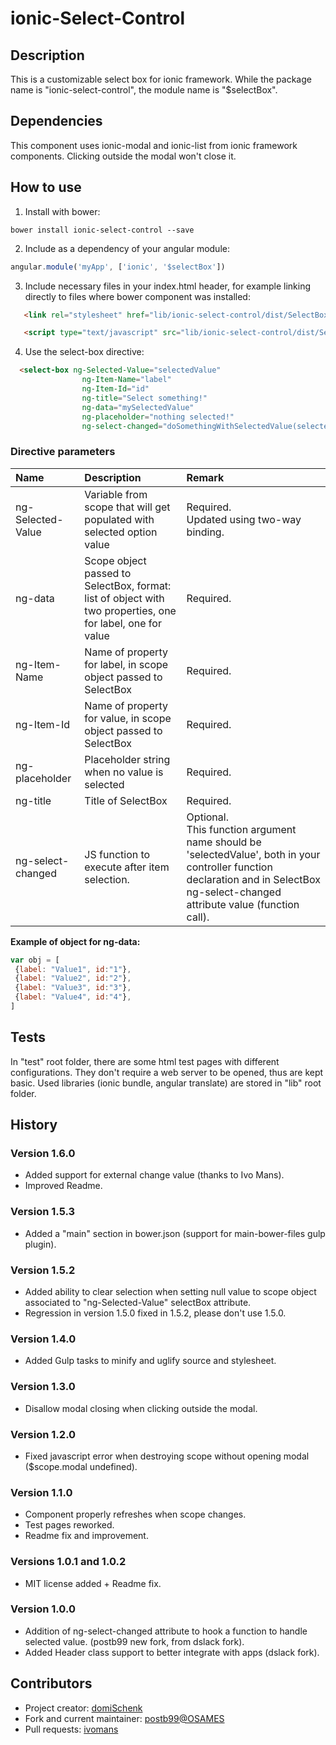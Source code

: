 ionic-Select-Control
====================

## Description

This is a customizable select box for ionic framework.
While the package name is "ionic-select-control", the module name is "$selectBox".

## Dependencies

This component uses ionic-modal and ionic-list from ionic framework components.
Clicking outside the modal won't close it.

## How to use

1. Install with bower:

`bower install ionic-select-control --save`

2. Include as a dependency of your angular module:

```javascript
angular.module('myApp', ['ionic', '$selectBox'])
```

3. Include necessary files in your index.html header, for example linking directly to files where bower component was installed:

```HTML
   <link rel="stylesheet" href="lib/ionic-select-control/dist/SelectBox.min.css" >

   <script type="text/javascript" src="lib/ionic-select-control/dist/SelectBox.min.js"></script>
```

4. Use the select-box directive:

```HTML
  <select-box ng-Selected-Value="selectedValue" 
          		ng-Item-Name="label" 
          		ng-Item-Id="id" 
          		ng-title="Select something!" 
          		ng-data="mySelectedValue" 
          		ng-placeholder="nothing selected!"
          		ng-select-changed="doSomethingWithSelectedValue(selectedValue)"></select-box>
```
 
### Directive parameters
| Name | Description |Remark |
| :------------- | :------------- | :------------- |
|ng-Selected-Value|Variable from scope that will get populated with selected option value|Required. <br> Updated using two-way binding.|
|ng-data|Scope object passed to SelectBox, format: list of object with two properties, one for label, one for value|Required.|
|ng-Item-Name|Name of property for label, in scope object passed to SelectBox|Required.|
|ng-Item-Id|Name of property for value, in scope object passed to SelectBox|Required.|
|ng-placeholder|Placeholder string when no value is selected|Required.|
|ng-title|Title of SelectBox|Required.|
|ng-select-changed|JS function to execute after item selection.|Optional. <br> This function argument name should be 'selectedValue', both in your controller function declaration and in SelectBox ng-select-changed attribute value (function call).|
 
 
 **Example of object for ng-data:**
 ```javascript
var obj = [
  {label: "Value1", id:"1"},
  {label: "Value2", id:"2"},
  {label: "Value3", id:"3"},
  {label: "Value4", id:"4"},
]
 ```

## Tests

In "test" root folder, there are some html test pages with different configurations. They don't require a web server to be opened, thus are kept basic.
Used libraries (ionic bundle, angular translate) are stored in "lib" root folder.

## History

### Version 1.6.0
- Added support for external change value (thanks to Ivo Mans).
- Improved Readme.

### Version 1.5.3
- Added a "main" section in bower.json (support for main-bower-files gulp plugin).

### Version 1.5.2
- Added ability to clear selection when setting null value to scope object associated to "ng-Selected-Value" selectBox attribute.
- Regression in version 1.5.0 fixed in 1.5.2, please don't use 1.5.0.

### Version 1.4.0
- Added Gulp tasks to minify and uglify source and stylesheet.

### Version 1.3.0
- Disallow modal closing when clicking outside the modal.

### Version 1.2.0
- Fixed javascript error when destroying scope without opening modal ($scope.modal undefined).

### Version 1.1.0
- Component properly refreshes when scope changes.
- Test pages reworked.
- Readme fix and improvement.

### Versions 1.0.1 and 1.0.2
- MIT license added + Readme fix.
 
### Version 1.0.0
 - Addition of ng-select-changed attribute to hook a function to handle selected value. (postb99 new fork, from dslack fork).
 - Added Header class support to better integrate with apps (dslack fork).
 
## Contributors
- Project creator: [domiSchenk](https://github.com/domiSchenk)
- Fork and current maintainer: [postb99@OSAMES](https://github.com/postb99)
- Pull requests: [ivomans](https://github.com/ivomans)
